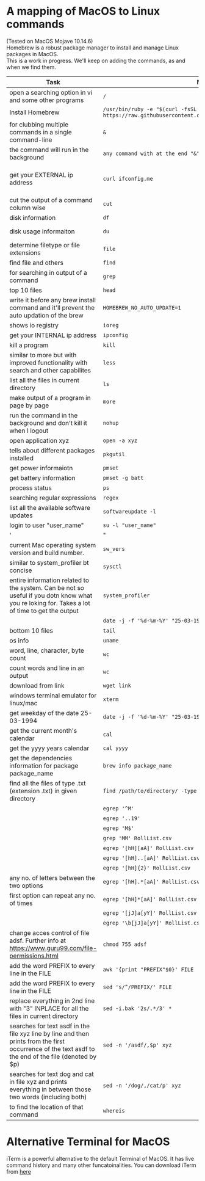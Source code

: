 # A mapping of MacOS to Linux commands
(Tested on MacOS Mojave 10.14.6)  
Homebrew is a robust package manager to install and manage Linux packages in MacOS.  
This is a work in progress. We'll keep on adding the commands, as and when we find them.

|Task	|MacOS	|Ubuntu/Linux|
|---|---|---|
|open a searching option in vi and some other programs	|`/`|	same|
|Install Homebrew	|`/usr/bin/ruby -e "$(curl -fsSL https://raw.githubusercontent.com/Homebrew/install/master/install)"`|	same|
|for clubbing multiple commands in a single command-line	|`&`|	same|
|the command will run in the background	|`any command with at the end "&" without the quotes`|	same|
|get your EXTERNAL ip address	|`curl ifconfig.me`|	dig @resolver4.opendns.com myip.opendns.com +short'|
|cut the output of a command column wise	|`cut`|	same|
|disk information	|`df`|	lsblk'|
|disk usage informaiton	|`du`|	explore the command 'lsblk'|
|determine filetype or file extensions	|`file`|	same|
|find file and others	|`find`|	same|
|for searching in output of a command	|`grep`|	same|
|top 10 files	|`head`|	same|
|write it before any brew install command and it'll prevent the auto updation of the brew	|`HOMEBREW_NO_AUTO_UPDATE=1`|	not applicable for linux|
|shows io registry	|`ioreg`|	iostat'|
|get your INTERNAL ip address	|`ipconfig`|	hostname -I'|
|kill a program	|`kill`|	same|
|similar to more but with improved functionality with search and other capabilites	|`less`|	same|
|list all the files in current directory	|`ls`|	same|
|make output of a program in page by page	|`more`|	same|
|run the command in the background and don’t kill it when I logout	|`nohup`|	same|
|open application xyz	|`open -a xyz`|	same|
|tells about different packages installed	|`pkgutil`|	pacman –Qi bash'|
|get power informaiotn	|`pmset`|	lshw'|
|get battery information	|`pmset -g batt`|	inxi'|
|process status	|`ps`|	same|
|searching regular expressions	|`regex`|	same|
|list all the available software updates	|`softwareupdate -l`|	sudo apt list --upgradable'|
|login to user "user_name"	|`su -l "user_name"`|	"su -- username
'|"
|current Mac operating system version and build number.	|`sw_vers`|	lsb_release -a'|
|similar to system_profiler bt concise	|`sysctl`|	uname'|
|entire information related to the system. Can be not so useful if you dotn know what you re loking for. Takes a lot of time to get the output	|`system_profiler`|	check 'lshw' and 'lscpu'|
|	|`date -j -f '%d-%m-%Y' "25-03-1994" +'%A'`|	same|
|bottom 10 files	|`tail`|	same|
|os info	|`uname`|	same|
|word, line, character, byte count	|`wc`|	same|
|count words and line in an output	|`wc`|	same|
|download from link	|`wget link`|	same|
|windows terminal emulator for linux/mac	|`xterm`|	same|
|get weekday of the date 25-03-1994	|`date -j -f '%d-%m-%Y' "25-03-1994" +'%A'`|	same|
|get the current month's calendar	|`cal`|	same|
|get the yyyy years calendar	|`cal yyyy`|	same|
|get the dependencies information for package package_name	|`brew info package_name`|	apt-cache depends package_name'|
|find all the files of type .txt (extension .txt) in given directory	|`find /path/to/directory/ -type f -name "*.txt"`|	same|
|	|`egrep '^M'`|	same|
|	|`egrep '..19'`|	same|
|	|`egrep 'M$'`|	same|
|	|`grep 'MM' RollList.csv`|	same|
|	|`egrep '[hH][aA]' RollList.csv`|	same|
|	|`egrep '[hH]..[aA]' RollList.csv`|	same|
|	|`egrep '[hH]{2}' RollList.csv`|	same|
|any no. of letters between the two options	|`egrep '[hH].*[aA]' RollList.csv`|	same|
|first option can repeat any no. of times	|`egrep '[hH]*[aA]' RollList.csv`|	same|
|	|`egrep '[jJ]a[yY]' RollList.csv `|	same|
|	|`egrep '\b[jJ]a[yY]' RollList.csv `|	same|
|change acces control of file adsf. Further info at https://www.guru99.com/file-permissions.html	|`chmod 755 adsf`|	same|
|add the word PREFIX to every line in the FILE	|`awk '{print "PREFIX"$0}' FILE`|	same|
|add the word PREFIX to every line in the FILE	|`sed 's/^/PREFIX/' FILE`|	same|
|replace everything in 2nd line with "3" INPLACE for all the files in current directory	|`sed -i.bak '2s/.*/3' *`|	same|
|searches for text asdf in the file xyz line by line and then prints from the first occurrence of the text asdf to the end of the file (denoted by $p)	|`sed -n '/asdf/,$p' xyz`|	same|
|searches for text dog and cat in file xyz and prints everything in between those two words (including both)	|`sed -n '/dog/,/cat/p' xyz`|	same|
|to find the location of that command	|`whereis`|	same|

# Alternative Terminal for MacOS  
iTerm is a powerful alternative to the default Terminal of MacOS. It has live command history and many other funcatoinalities.
You can download iTerm from [here](https://iterm2.com/downloads.html)
